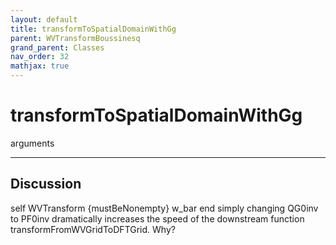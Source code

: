 ```yaml
---
layout: default
title: transformToSpatialDomainWithGg
parent: WVTransformBoussinesq
grand_parent: Classes
nav_order: 32
mathjax: true
---
```


#  transformToSpatialDomainWithGg

arguments


---

## Discussion
self WVTransform {mustBeNonempty}
      w_bar
  end
  simply changing QG0inv to PF0inv dramatically increases the
  speed of the downstream function transformFromWVGridToDFTGrid.
  Why?
